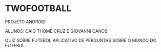 # TWOFOOTBALL
PROJETO ANDROID
  
  
  ALUNOS: CAIO THOMÉ CRUZ E GIOVANNI CANOS
  
  QUIZ SOBRE FUTEBOL
  APLICATIVO DE PERGUNTAS SOBRE O MUNDO DO FUTEBOL.
  
